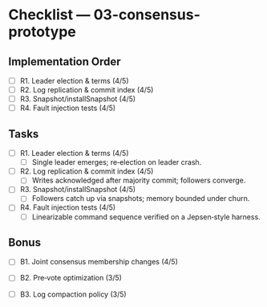 # Checklist — 03-consensus-prototype

## Implementation Order
- [ ] R1. Leader election & terms (4/5)
- [ ] R2. Log replication & commit index (4/5)
- [ ] R3. Snapshot/installSnapshot (4/5)
- [ ] R4. Fault injection tests (4/5)

## Tasks

- [ ] R1. Leader election & terms (4/5)
  - [ ] Single leader emerges; re‑election on leader crash.

- [ ] R2. Log replication & commit index (4/5)
  - [ ] Writes acknowledged after majority commit; followers converge.

- [ ] R3. Snapshot/installSnapshot (4/5)
  - [ ] Followers catch up via snapshots; memory bounded under churn.

- [ ] R4. Fault injection tests (4/5)
  - [ ] Linearizable command sequence verified on a Jepsen‑style harness.

## Bonus

- [ ] B1. Joint consensus membership changes (4/5)

- [ ] B2. Pre‑vote optimization (3/5)

- [ ] B3. Log compaction policy (3/5)
